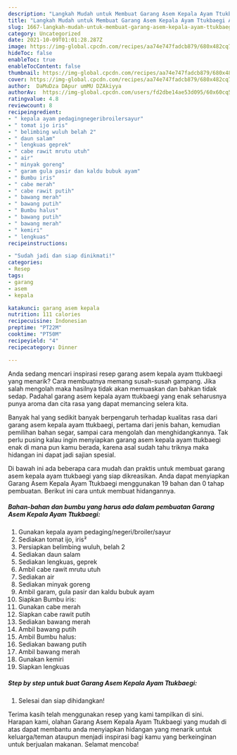 ```yaml
---
description: "Langkah Mudah untuk Membuat Garang Asem Kepala Ayam Ttukbaegi Anti Gagal"
title: "Langkah Mudah untuk Membuat Garang Asem Kepala Ayam Ttukbaegi Anti Gagal"
slug: 1667-langkah-mudah-untuk-membuat-garang-asem-kepala-ayam-ttukbaegi-anti-gagal
category: Uncategorized
date: 2021-10-09T01:01:28.287Z
image: https://img-global.cpcdn.com/recipes/aa74e747fadcb879/680x482cq70/garang-asem-kepala-ayam-ttukbaegi-foto-resep-utama.jpg
hideToc: false
enableToc: true
enableTocContent: false
thumbnail: https://img-global.cpcdn.com/recipes/aa74e747fadcb879/680x482cq70/garang-asem-kepala-ayam-ttukbaegi-foto-resep-utama.jpg
cover: https://img-global.cpcdn.com/recipes/aa74e747fadcb879/680x482cq70/garang-asem-kepala-ayam-ttukbaegi-foto-resep-utama.jpg
author:  DaMuDza DApur umMU DZAkiyya
authorAv:  https://img-global.cpcdn.com/users/fd2dbe14ae53d095/60x60cq50/avatar.jpg
ratingvalue: 4.8
reviewcount: 8
recipeingredient:
- " kepala ayam pedagingnegeribroilersayur"
- " tomat ijo iris"
- " belimbing wuluh belah 2"
- " daun salam"
- " lengkuas geprek"
- " cabe rawit mrutu utuh"
- " air"
- " minyak goreng"
- " garam gula pasir dan kaldu bubuk ayam"
- " Bumbu iris"
- " cabe merah"
- " cabe rawit putih"
- " bawang merah"
- " bawang putih"
- " Bumbu halus"
- " bawang putih"
- " bawang merah"
- " kemiri"
- " lengkuas"
recipeinstructions:

- "Sudah jadi dan siap dinikmati!"
categories:
- Resep
tags:
- garang
- asem
- kepala

katakunci: garang asem kepala 
nutrition: 111 calories
recipecuisine: Indonesian
preptime: "PT22M"
cooktime: "PT50M"
recipeyield: "4"
recipecategory: Dinner

---
```



Anda sedang mencari inspirasi resep garang asem kepala ayam ttukbaegi yang menarik? Cara membuatnya memang susah-susah gampang. Jika salah mengolah maka hasilnya tidak akan memuaskan dan bahkan tidak sedap. Padahal garang asem kepala ayam ttukbaegi yang enak seharusnya punya aroma dan cita rasa yang dapat memancing selera kita.


Banyak hal yang sedikit banyak berpengaruh terhadap kualitas rasa dari garang asem kepala ayam ttukbaegi, pertama dari jenis bahan, kemudian pemilihan bahan segar, sampai cara mengolah dan menghidangkannya. Tak perlu pusing kalau ingin menyiapkan garang asem kepala ayam ttukbaegi enak di mana pun kamu berada, karena asal sudah tahu triknya maka hidangan ini dapat jadi sajian spesial.




Di bawah ini ada beberapa cara mudah dan praktis untuk membuat garang asem kepala ayam ttukbaegi yang siap dikreasikan. Anda dapat menyiapkan Garang Asem Kepala Ayam Ttukbaegi menggunakan 19 bahan dan 0 tahap pembuatan. Berikut ini cara untuk membuat hidangannya.

<!--inarticleads1-->

##### Bahan-bahan dan bumbu yang harus ada dalam pembuatan Garang Asem Kepala Ayam Ttukbaegi:

1. Gunakan  kepala ayam pedaging/negeri/broiler/sayur
1. Sediakan  tomat ijo, iris²
1. Persiapkan  belimbing wuluh, belah 2
1. Sediakan  daun salam
1. Sediakan  lengkuas, geprek
1. Ambil  cabe rawit mrutu utuh
1. Sediakan  air
1. Sediakan  minyak goreng
1. Ambil  garam, gula pasir dan kaldu bubuk ayam
1. Siapkan  Bumbu iris:
1. Gunakan  cabe merah
1. Siapkan  cabe rawit putih
1. Sediakan  bawang merah
1. Ambil  bawang putih
1. Ambil  Bumbu halus:
1. Sediakan  bawang putih
1. Ambil  bawang merah
1. Gunakan  kemiri
1. Siapkan  lengkuas




<!--inarticleads2-->

##### Step by step untuk buat Garang Asem Kepala Ayam Ttukbaegi:


1. Selesai dan siap dihidangkan!



Terima kasih telah menggunakan resep yang kami tampilkan di sini. Harapan kami, olahan Garang Asem Kepala Ayam Ttukbaegi yang mudah di atas dapat membantu anda menyiapkan hidangan yang menarik untuk keluarga/teman ataupun menjadi inspirasi bagi kamu yang berkeinginan untuk berjualan makanan. Selamat mencoba!
